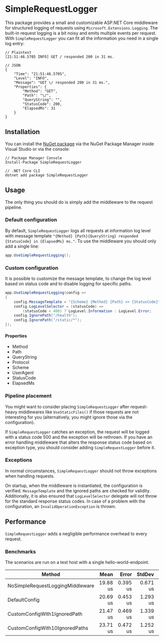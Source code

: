 # SimpleRequestLogger

This package provides a small and customizable ASP.NET Core middleware for structured logging of requests using `Microsoft.Extensions.Logging`. The built-in request logging is a bit noisy and emits multiple events per request. With `SimpleRequestLogger` you can fit all the information you need in a single log entry:

```
// Plaintext
[21:51:46.5705 INFO] GET / responded 200 in 31 ms.

// JSON
{
    "Time": "21:51:46.5705",
    "Level": "INFO",
    "Message": "GET \/ responded 200 in 31 ms.",
    "Properties": {
        "Method": "GET",
        "Path": "\/",
        "QueryString": "",
        "StatusCode": 200,
        "ElapsedMs": 31
    }
}
```

## Installation

You can install the [NuGet package](https://www.nuget.org/packages/SimpleRequestLogger) via the NuGet Package Manager inside Visual Studio or via the console:

```
// Package Manager Console
Install-Package SimpleRequestLogger

// .NET Core CLI
dotnet add package SimpleRequestLogger
```

## Usage

The only thing you should do is simply add the middleware to the request pipeline.

### Default configuration

By default, `SimpleRequestLogger` logs all requests at information log level with message template `"{Method} {Path}{QueryString} responded {StatusCode} in {ElapsedMs} ms."`. To use the middleware you should only add a single line:

```csharp
app.UseSimpleRequestLogging();
```

### Custom configuration

It is possible to customize the message template, to change the log level based on status code and to disable logging for specific paths.

```csharp
app.UseSimpleRequestLogging(config =>
{
    config.MessageTemplate = "{Scheme} {Method} {Path} => {StatusCode}";
    config.LogLevelSelector = (statusCode) => 
        (statusCode < 400) ? LogLevel.Information : LogLevel.Error;
    config.IgnorePath("/health");
    config.IgnorePath("/static/*");
});
```

#### Properties

- Method
- Path
- QueryString
- Protocol
- Scheme
- UserAgent
- StatusCode
- ElapsedMs

### Pipeline placement

You might want to consider placing `SimpleRequestLogger` after request-heavy middlewares like `UseStaticFiles()` if those requests are not interesting for you (alternatively, you might ignore those via the configuration).

If `SimpleRequestLogger` catches an exception, the request will be logged with a status code 500 and the exception will be rethrown. If you have an error handling middleware that alters the response status code based on exception type, you should consider adding `SimpleRequestLogger` before it. 

### Exceptions

In normal circumstances, `SimpleRequestLogger` should not throw exceptions when handling requests. 

On startup, when the middleware is instantiated, the configuration is verified. `MessageTemplate` and the ignored paths are checked for validity. Additionally, it is also ensured that `LogLevelSelector` delegate will not throw for the standard response status codes. In case of a problem with the configuration, an `InvalidOperationException` is thrown.

## Performance

`SimpleRequestLogger` adds a negligible performance overhead to every request. 

### Benchmarks

The scenarios are run on a test host with a single hello-world-endpoint.

|                           Method |     Mean |    Error |   StdDev | Ratio | RatioSD |  Gen 0 | Allocated |
|--------------------------------- |---------:|---------:|---------:|------:|--------:|-------:|----------:|
| NoSimpleRequestLoggingMiddleware | 19.88 us | 0.395 us | 0.671 us |  0.96 |    0.07 | 2.7771 |      8 KB |
|                    DefaultConfig | 20.69 us | 0.453 us | 1.293 us |  1.00 |    0.00 | 2.9297 |      9 KB |
|     CustomConfigWith1IgnoredPath | 21.47 us | 0.469 us | 1.339 us |  1.04 |    0.10 | 2.9297 |      9 KB |
|   CustomConfigWith10IgnoredPaths | 23.71 us | 0.472 us | 1.252 us |  1.15 |    0.10 | 2.9297 |      9 KB |
